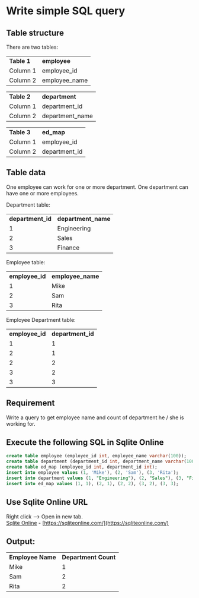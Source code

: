 # Write simple SQL query

## Table structure

There are two tables:

<table>
 <tr> <td> <b> Table 1 </b> </td>
  <td><b>employee</b></td> </tr>
 <tr> <td> Column 1 </td> <td>employee_id</td> </tr>
 <tr> <td> Column 2 </td> <td>employee_name</td> </tr>
</table>

<table>
 <tr> <td> <b> Table 2 </b> </td>
  <td><b>department</b></td> </tr>
 <tr> <td> Column 1 </td> <td>department_id</td> </tr>
 <tr> <td> Column 2 </td> <td>department_name</td> </tr>
</table>

<table>
 <tr> <td> <b> Table 3 </b> </td>
  <td><b>ed_map</b></td> </tr>
 <tr> <td> Column 1 </td> <td>employee_id</td> </tr>
 <tr> <td> Column 2 </td> <td>department_id</td> </tr>
</table>

## Table data

One employee can work for one or more department. One department can have one or more employees.

Department table:
<table>
 <tr> <td> <b> department_id </b> </td>
  <td><b>department_name</b></td> </tr>
 <tr> <td> 1 </td> <td>Engineering</td> </tr>
 <tr> <td> 2 </td> <td>Sales</td> </tr>
 <tr> <td> 3 </td> <td>Finance</td> </tr>
</table>

Employee table:
<table>
 <tr> <td> <b> employee_id </b> </td>
  <td><b>employee_name</b></td> </tr>
 <tr> <td> 1 </td> 
   <td>Mike</td></tr>
 <tr> <td> 2 </td>
   <td>Sam</td></tr>
 <tr> <td> 3 </td> <td>Rita</td> </tr>
</table>

Employee Department table:
<table>
 <tr> <td> <b> employee_id </b> </td>
  <td><b>department_id</b></td> </tr>
 <tr> <td> 1 </td> <td>1</td> </tr>
 <tr> <td> 2 </td> <td>1</td> </tr>
 <tr> <td> 2 </td> <td>2</td> </tr>
 <tr> <td> 3 </td> <td>2</td> </tr>
 <tr> <td> 3 </td> <td>3</td> </tr>
</table>

## Requirement

Write a query to get employee name and count of department he / she is working for.

## Execute the following SQL in Sqlite Online

```sql
create table employee (employee_id int, employee_name varchar(100));
create table department (department_id int, department_name varchar(100));
create table ed_map (employee_id int, department_id int);
insert into employee values (1, 'Mike'), (2, 'Sam'), (3, 'Rita');
insert into department values (1, "Engineering"), (2, "Sales"), (3, "Finance");
insert into ed_map values (1, 1), (2, 1), (2, 2), (3, 2), (3, 3);
```

## Use Sqlite Online URL

Right click --> Open in new tab. <br>
<a href="https://sqliteonline.com/" target="_blank">Sqlite Online</a> - [https://sqliteonline.com/](https://sqliteonline.com/)

## Output:

<table>
 <tr> <td> <b> Employee Name </b> </td>
  <td><b>Department Count</b></td> </tr>
 <tr> <td> Mike </td> <td>1</td> </tr>
 <tr> <td> Sam </td> <td>2</td> </tr>
 <tr> <td> Rita </td> <td>2</td> </tr>
</table>
